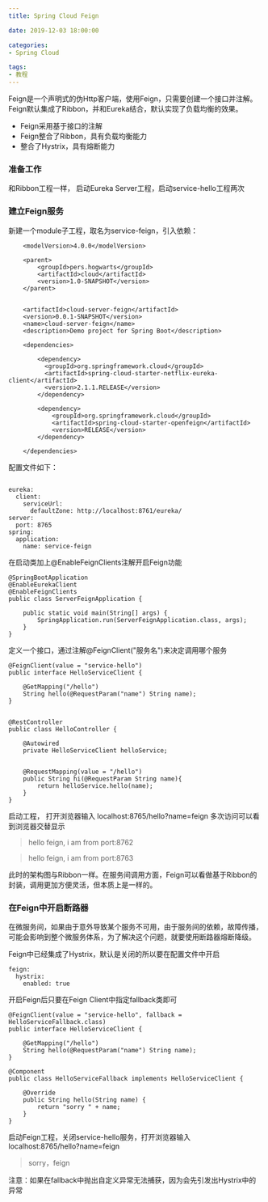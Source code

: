 ```yaml
---
title: Spring Cloud Feign

date: 2019-12-03 18:00:00

categories: 
- Spring Cloud

tags:
- 教程
---
```


Feign是一个声明式的伪Http客户端，使用Feign，只需要创建一个接口并注解。Feign默认集成了Ribbon，并和Eureka结合，默认实现了负载均衡的效果。

- Feign采用基于接口的注解
- Feign整合了Ribbon，具有负载均衡能力
- 整合了Hystrix，具有熔断能力

<!--more-->

### 准备工作
和Ribbon工程一样， 启动Eureka Server工程，启动service-hello工程两次

### 建立Feign服务

新建一个module子工程，取名为service-feign，引入依赖：

```
    <modelVersion>4.0.0</modelVersion>

    <parent>
        <groupId>pers.hogwarts</groupId>
        <artifactId>cloud</artifactId>
        <version>1.0-SNAPSHOT</version>
    </parent>


    <artifactId>cloud-server-feign</artifactId>
    <version>0.0.1-SNAPSHOT</version>
    <name>cloud-server-feign</name>
    <description>Demo project for Spring Boot</description>

    <dependencies>

        <dependency>
          <groupId>org.springframework.cloud</groupId>
          <artifactId>spring-cloud-starter-netflix-eureka-client</artifactId>
          <version>2.1.1.RELEASE</version>
        </dependency>

        <dependency>
            <groupId>org.springframework.cloud</groupId>
            <artifactId>spring-cloud-starter-openfeign</artifactId>
            <version>RELEASE</version>
        </dependency>

    </dependencies>
```

配置文件如下：
```

eureka:
  client:
    serviceUrl:
      defaultZone: http://localhost:8761/eureka/
server:
  port: 8765
spring:
  application:
    name: service-feign

```

在启动类加上@EnableFeignClients注解开启Feign功能

```
@SpringBootApplication
@EnableEurekaClient
@EnableFeignClients
public class ServerFeignApplication {

    public static void main(String[] args) {
        SpringApplication.run(ServerFeignApplication.class, args);
    }
}
```

定义一个接口，通过注解@FeignClient("服务名")来决定调用哪个服务

```
@FeignClient(value = "service-hello")
public interface HelloServiceClient {

    @GetMapping("/hello")
    String hello(@RequestParam("name") String name);
}


@RestController
public class HelloController {

    @Autowired
    private HelloServiceClient helloService;


    @RequestMapping(value = "/hello")
    public String hi(@RequestParam String name){
        return helloService.hello(name);
    }
}
```


启动工程， 打开浏览器输入 localhost:8765/hello?name=feign 多次访问可以看到浏览器交替显示

> hello feign, i am from port:8762

> hello feign, i am from port:8763

此时的架构图与Ribbon一样。在服务间调用方面，Feign可以看做基于Ribbon的封装，调用更加方便灵活，但本质上是一样的。


### 在Feign中开启断路器

在微服务间，如果由于意外导致某个服务不可用，由于服务间的依赖，故障传播，可能会影响到整个微服务体系，为了解决这个问题，就要使用断路器熔断降级。

Feign中已经集成了Hystrix，默认是关闭的所以要在配置文件中开启

```
feign:
  hystrix:
    enabled: true
```

开启Feign后只要在Feign Client中指定fallback类即可


```
@FeignClient(value = "service-hello", fallback = HelloServiceFallback.class)
public interface HelloServiceClient {

    @GetMapping("/hello")
    String hello(@RequestParam("name") String name);
}

@Component
public class HelloServiceFallback implements HelloServiceClient {

    @Override
    public String hello(String name) {
        return "sorry " + name;
    }
}
```

启动Feign工程，关闭service-hello服务，打开浏览器输入 localhost:8765/hello?name=feign

> sorry，feign

注意：如果在fallback中抛出自定义异常无法捕获，因为会先引发出Hystrix中的异常
